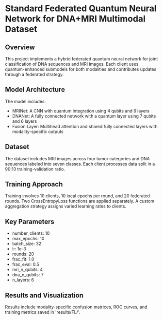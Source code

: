# Standard Federated Quantum Neural Network for DNA+MRI Multimodal Dataset

## Overview
This project implements a hybrid federated quantum neural network for joint classification of DNA sequences and MRI images. Each client uses quantum-enhanced submodels for both modalities and contributes updates through a federated strategy.

## Model Architecture
The model includes:
- MRINet: A CNN with quantum integration using 4 qubits and 6 layers
- DNANet: A fully connected network with a quantum layer using 7 qubits and 6 layers
- Fusion Layer: Multihead attention and shared fully connected layers with modality-specific outputs

## Dataset
The dataset includes MRI images across four tumor categories and DNA sequences labeled into seven classes. Each client processes data split in a 90:10 training-validation ratio.

## Training Approach
Training involves 10 clients, 10 local epochs per round, and 20 federated rounds. Two CrossEntropyLoss functions are applied separately. A custom aggregation strategy assigns varied learning rates to clients.

## Key Parameters
- number_clients: 10
- max_epochs: 10
- batch_size: 32
- lr: 1e-3
- rounds: 20
- frac_fit: 1.0
- frac_eval: 0.5
- mri_n_qubits: 4
- dna_n_qubits: 7
- n_layers: 6

## Results and Visualization
Results include modality-specific confusion matrices, ROC curves, and training metrics saved in 'results/FL/'.
